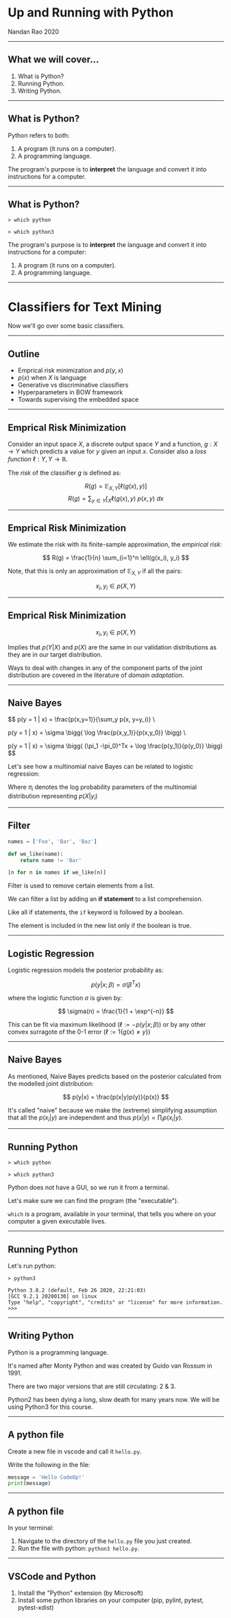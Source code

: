 
# Up and Running with Python
<!-- _class: lead -->

Nandan Rao
2020

---

## What we will cover...

1. What is Python?
2. Running Python.
3. Writing Python.

---

## What is Python?

Python refers to both:

1. A program (it runs on a computer).
2. A programming language.

The program's purpose is to **interpret** the language and convert it into instructions for a computer.

---


## What is Python?

<!-- _class: sidecode -->

```shell
> which python

> which python3
```

The program's purpose is to **interpret** the language and convert it into instructions for a computer:

1. A program (it runs on a computer).
2. A programming language.



---

# Classifiers for Text Mining
<!-- _class: lead -->


Now we'll go over some basic classifiers.

---

## Outline

* Emprical risk minimization and $p(y,x)$
* $p(x)$ when $X$ is language
* Generative vs discriminative classifiers
* Hyperparameters in BOW framework
* Towards supervising the embedded space

---

## Emprical Risk Minimization

Consider an input space $X$, a discrete output space $Y$ and a function, $g: X \rightarrow Y$ which predicts a value for $y$ given an input $x$. Consider also a _loss function_ $\ell: Y,Y \rightarrow \mathbb{R}$.

The _risk_ of the classifier $g$ is defined as:

$$
R(g) = \mathbb{E}_{X,Y} [ {\ell(g(x), y)} ]
$$
$$
R(g) = \sum_{y \in Y} \int_X \ell(g(x), y) \  p(x,y) \ dx
$$

---

## Emprical Risk Minimization

We estimate the risk with its finite-sample approximation, the _empirical risk_:

$$
R(g) = \frac{1}{n} \sum_{i=1}^n \ell(g(x_i), y_i)
$$

Note, that this is only an approximation of $\mathbb{E}_{X,Y}$ if all the pairs:

$$
x_i, y_i \in p(X,Y)
$$

---

## Emprical Risk Minimization

$$
x_i, y_i \in p(X,Y)
$$

Implies that $p(Y|X)$ and $p(X)$ are the same in our validation distributions as they are in our target distribution.

Ways to deal with changes in any of the component parts of the joint distribution are covered in the literature of _domain adaptation_.

---


## Naive Bayes
<!-- _class: sidemath -->
$$
p(y = 1 | x) = \frac{p(x,y=1)}{\sum_y p(x, y=y_i)} \\

p(y = 1 | x) = \sigma \bigg(  \log \frac{p(x,y_1)}{p(x,y_0)} \bigg) \\

p(y = 1 | x) = \sigma \bigg(  (\pi_1 -\pi_0)^Tx + \log \frac{p(y_1)}{p(y_0)} \bigg)
$$

Let's see how a multinomial naive Bayes can be related to logistic regression:

Where $\pi_i$ denotes the log probability parameters of the multinomial distribution representing $p(X|y_i)$

---

## Filter
<!-- _class: sidecode -->

```python
names = ['Foo', 'Bar', 'Baz']

def we_like(name):
    return name != 'Bar'

[n for n in names if we_like(n)]
```

Filter is used to remove certain elements from a list.

We can filter a list by adding an **if statement** to a list comprehension.

Like all if statements, the `if` keyword is followed by a boolean.

The element is included in the new list only if the boolean is true.

---


## Logistic Regression

Logistic regression models the posterior probability as:

$$
p(y|x; \beta) = \sigma(\beta^Tx)
$$

where the logistic function $\sigma$ is given by:

$$
\sigma(n) = \frac{1}{1 + \exp^{-n}}
$$

This can be fit via maximum likelihood ($\ell := -p(y|x; \beta)$) or by any other convex surragote of the 0-1 error ($\ell := 1\{ g(x) \neq y \}$)

---


## Naive Bayes

As mentioned, Naive Bayes predicts based on the posterior calculated from the modelled joint distribution:

$$
p(y|x) = \frac{p(x|y)p(y)}{p(x)}
$$

It's called "naive" because we make the (extreme) simplifying assumption that all the $p(x_i|y)$ are independent and thus $p(x|y) = \prod_i p(x_i|y)$.

---


## Running Python

<!-- _class: sidecode -->

```shell
> which python

> which python3
```

Python does not have a GUI, so we run it from a terminal.

Let's make sure we can find the program (the "executable").

`which` is a program, available in your terminal, that tells you where on your computer a given executable lives.

---

## Running Python

Let's run python:

```shell
> python3

Python 3.8.2 (default, Feb 26 2020, 22:21:03)
[GCC 9.2.1 20200130] on linux
Type "help", "copyright", "credits" or "license" for more information.
>>>
```
---

## Writing Python

Python is a programming language.

It's named after Monty Python and was created by Guido van Rossum in 1991.

There are two major versions that are still circulating: 2 & 3.

Python2 has been dying a long, slow death for many years now. We will be using Python3 for this course.

---

## A python file

Create a new file in vscode and call it `hello.py`.

Write the following in the file:

```python
message = 'Hello CodeOp!'
print(message)
```

---

## A python file

In your terminal:

1. Navigate to the directory of the `hello.py` file you just created.
2. Run the file with python: `python3 hello.py`.


---

## VSCode and Python

1. Install the "Python" extension (by Microsoft)
2. Install some python libraries on your computer (pip, pylint, pytest, pytest-xdist)
